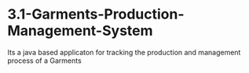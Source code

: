 # 3.1-Garments-Production-Management-System
Its a java based applicaton for tracking the production and management process of a Garments
